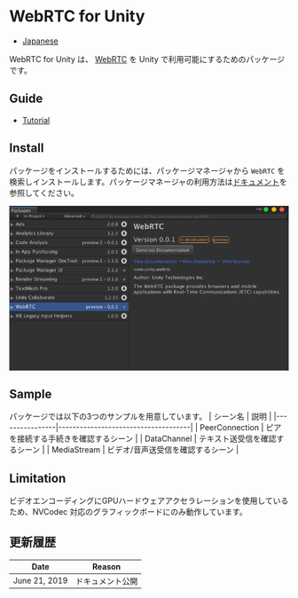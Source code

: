 # WebRTC for Unity

- [Japanese](jp/index.md)

WebRTC for Unity は、 [WebRTC](https://webrtc.org) を Unity で利用可能にするためのパッケージです。

## Guide

- [Tutorial](en/tutorial.md)

## Install

パッケージをインストールするためには、パッケージマネージャから `WebRTC` を検索しインストールします。パッケージマネージャの利用方法は[ドキュメント](https://docs.unity3d.com/Packages/com.unity.package-manager-ui@latest/index.html)を参照してください。

<img src="./images/webrtc_package_manager.png" width=600 align=center>

## Sample
パッケージでは以下の3つのサンプルを用意しています。
| シーン名        | 説明                                 |
|----------------|-------------------------------------|
| PeerConnection | ピアを接続する手続きを確認するシーン     |
| DataChannel    | テキスト送受信を確認するシーン          |
| MediaStream    | ビデオ/音声送受信を確認するシーン       |

## Limitation

ビデオエンコーディングにGPUハードウェアアクセラレーションを使用しているため、NVCodec 対応のグラフィックボードにのみ動作しています。

## 更新履歴

|Date|Reason|
|---|---|
|June 21, 2019|ドキュメント公開|